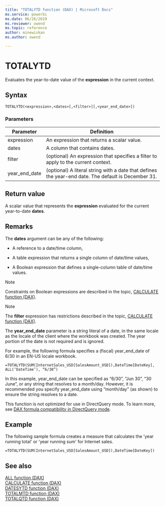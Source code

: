 ```yaml
---
title: "TOTALYTD function (DAX) | Microsoft Docs"
ms.service: powerbi 
ms.date: 06/26/2019
ms.reviewer: owend
ms.topic: reference
author: minewiskan
ms.author: owend

---
```

# TOTALYTD
Evaluates the year-to-date value of the **expression** in the current context.  
  
## Syntax  
  
```dax
TOTALYTD(<expression>,<dates>[,<filter>][,<year_end_date>])  
```
  
### Parameters  
  
|Parameter|Definition|  
|-------------|--------------|  
|expression|An expression that returns a scalar value.|  
|dates|A column that contains dates.|  
|filter|(optional) An expression that specifies a filter to apply to the current context.|  
|year_end_date|(optional) A literal string with a date that defines the year-end date. The default is December 31.|  
  
## Return value  
A scalar value that represents the **expression** evaluated for the current year-to-date **dates**.  
  
## Remarks  
The **dates** argument can be any of the following:  
  
-   A reference to a date/time column,  
  
-   A table expression that returns a single column of date/time values,  
  
-   A Boolean expression that defines a single-column table of date/time values.  
  
> [!NOTE]  
> Constraints on Boolean expressions are described in the topic, [CALCULATE function &#40;DAX&#41;](calculate-function-dax.md).  
  
> [!NOTE]  
> The **filter** expression has restrictions described in the topic, [CALCULATE function &#40;DAX&#41;](calculate-function-dax.md).  
  
The **year_end_date** parameter is a string literal of a date, in the same locale as the locale of the client where the workbook was created. The year portion of the date is not required and is ignored.  
  
For example, the following formula specifies a (fiscal) year_end_date of 6/30 in an EN-US locale workbook.  
  
```dax
=TOTALYTD(SUM(InternetSales_USD[SalesAmount_USD]),DateTime[DateKey], ALL(‘DateTime’), “6/30”)  
```

In this example, year_end_date can be specified as “6/30”, “Jun 30”, “30 June”, or any string that resolves to a month/day. However, it is recommended you specify year_end_date using “month/day” (as shown) to ensure the string resolves to a date.  
  
This function is not optimized for use in DirectQuery mode. To learn more, see  [DAX formula compatibility in DirectQuery mode](https://go.microsoft.com/fwlink/?LinkId=219172).   
  
## Example  
The following sample formula creates a measure that calculates the 'year running total' or 'year running sum' for Internet sales.  
  
```dax
=TOTALYTD(SUM(InternetSales_USD[SalesAmount_USD]),DateTime[DateKey])  
```
  
## See also  
[ALL function &#40;DAX&#41;](all-function-dax.md)  
[CALCULATE function &#40;DAX&#41;](calculate-function-dax.md)  
[DATESYTD function &#40;DAX&#41;](datesytd-function-dax.md)  
[TOTALMTD function &#40;DAX&#41;](totalmtd-function-dax.md)  
[TOTALQTD function &#40;DAX&#41;](totalqtd-function-dax.md)  
 
  
